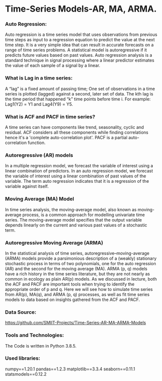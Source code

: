 # Time-Series Models-AR, MA, ARMA.

### Auto Regression:

Auto regression is a time series model that uses observations from previous time steps as input to a regression equation to predict the value at the next time step. It is a very simple idea that can result in accurate forecasts on a range of time series problems. A statistical model is autoregressive if it predicts future values based on past values. Auto regression analysis is a standard technique in signal processing where a linear predictor estimates the value of each sample of a signal by a linear.

### What is Lag in a time series:

A “lag” is a fixed amount of passing time; One set of observations in a time series is plotted (lagged) against a second, later set of data. The kth lag is the time period that happened “k” time points before time i. For example:
Lag1(Y2) = Y1 and Lag4(Y9) = Y5.

### What is ACF and PACF in time series?

A time series can have components like trend, seasonality, cyclic and residual. ACF considers all these components while finding correlations hence it's a 'complete auto-correlation plot'. PACF is a partial auto-correlation function.

### Autoregressive (AR) models
In a multiple regression model, we forecast the variable of interest using a linear combination of predictors. In an auto regression model, we forecast the variable of interest using a linear combination of past values of the variable. The term auto regression indicates that it is a regression of the variable against itself.

### Moving Average (MA) Model
In time series analysis, the moving-average model, also known as moving-average process, is a common approach for modelling univariate time series. The moving-average model specifies that the output variable depends linearly on the current and various past values of a stochastic term.

### Autoregressive Moving Average (ARMA)

In the statistical analysis of time series, autoregressive–moving-average (ARMA) models provide a parsimonious description of a (weakly) stationary stochastic process in terms of two polynomials, one for the auto regression (AR) and the second for the moving average (MA).
ARMA (p, q) models have a rich history in the time series literature, but they are not nearly as common in ecology as plain AR(p) models. As we discussed in lecture, both the ACF and PACF are important tools when trying to identify the appropriate order of p and q. Here we will see how to simulate time series from AR(p), MA(q), and ARMA (p, q) processes, as well as fit time series models to data based on insights gathered from the ACF and PACF.

### Data Source:
https://github.com/SMIIT-Projects/Time-Series-AR-MA-ARMA-Models

### Tools and Technologies:
The Code is written in Python 3.8.5.

### Used libraries:
numpy==1.20.1
pandas==1.2.3
matplotlib==3.3.4
seaborn==0.11.1
statsmodels==0.12.2

